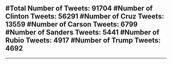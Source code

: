#Total Number of Tweets: 91704 
#Number of Clinton Tweets: 56291
#Number of Cruz Tweets: 13559
#Number of Carson Tweets: 6799
#Number of Sanders Tweets: 5441
#Number of Rubio Tweets: 4917
#Number of Trump Tweets: 4692
---
---
